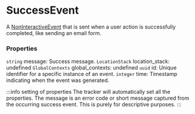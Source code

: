 # SuccessEvent
A [NonInteractiveEvent](/taxonomy/reference/events/NonInteractiveEvent.md) that is sent when a user action is successfully completed, like sending an email form.

### Properties
`string` message: Success message.
`LocationStack` location_stack: undefined
`GlobalContexts` global_contexts: undefined
`uuid` id: Unique identifier for a specific instance of an event.
`integer` time: Timestamp indicating when the event was generated.

:::info setting of properties
The tracker will automatically set all the properties. The message is an error code or short message captured from the occurring success event. This is purely for descriptive purposes.
:::
